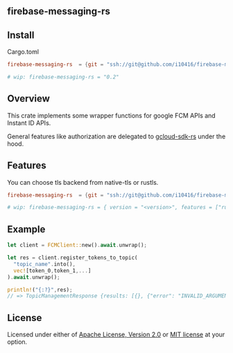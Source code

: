 ## firebase-messaging-rs

## Install

Cargo.toml

```toml
firebase-messaging-rs  = {git = "ssh://git@github.com/i10416/firebase-messaging-rs.git", branch = "main", version = "0.2.0"}

# wip: firebase-messaging-rs = "0.2"

```

## Overview

This crate implements some wrapper functions for google FCM APIs and Instant ID APIs.

General features like authorization are delegated to [gcloud-sdk-rs](https://github.com/abdolence/gcloud-sdk-rs) under the hood.


## Features

You can choose tls backend from native-tls or rustls.

```toml
firebase-messaging-rs  = {git = "ssh://git@github.com/i10416/firebase-messaging-rs.git", branch = "main", version = "0.2.0", features = ["rustls"] }

# wip: firebase-messaging-rs = { version = "<version>", features = ["rustls"] }
```

## Example

```rust
let client = FCMClient::new().await.unwrap();

let res = client.register_tokens_to_topic(
  "topic_name".into(),
  vec![token_0,token_1,...]
).await.unwrap();

println!("{:?}",res);
// => TopicManagementResponse {results: [{}, {"error": "INVALID_ARGUMENT"}, ...] }
```

## License

Licensed under either of [Apache License, Version 2.0](https://github.com/abdolence/gcloud-sdk-rs/blob/master/LICENSE-APACHE) or [MIT license](https://github.com/abdolence/gcloud-sdk-rs/blob/master/LICENSE-MIT) at your option.
